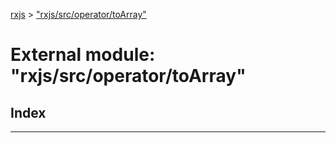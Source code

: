 [rxjs](../README.md) > ["rxjs/src/operator/toArray"](../modules/_rxjs_src_operator_toarray_.md)

# External module: "rxjs/src/operator/toArray"

## Index

---

